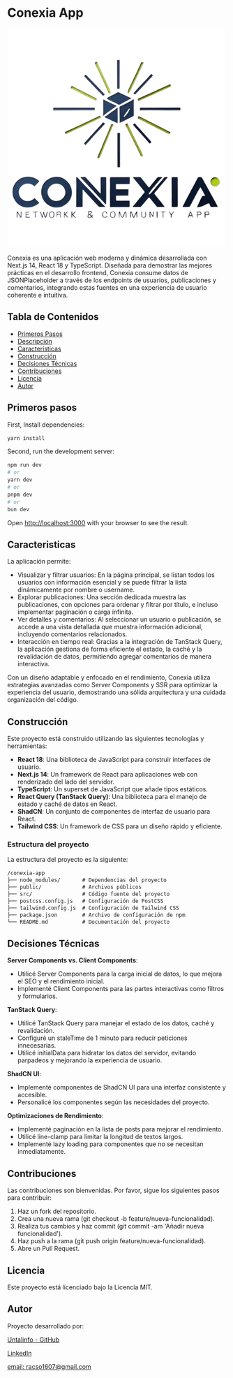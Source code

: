 # Conexia App

![Conexia Logo](./public/conexia.png)

Conexia es una aplicación web moderna y dinámica desarrollada con Next.js 14, React 18 y TypeScript. Diseñada para demostrar las mejores prácticas en el desarrollo frontend, Conexia consume datos de JSONPlaceholder a través de los endpoints de usuarios, publicaciones y comentarios, integrando estas fuentes en una experiencia de usuario coherente e intuitiva.

## Tabla de Contenidos

- [Primeros Pasos](#primeros-pasos)
- [Descripción](#descripción)
- [Características](#características)
- [Construcción](#construcción)
- [Decisiones Técnicas](#decisiones)
- [Contribuciones](#contribuciones)
- [Licencia](#licencia)
- [Autor](#autor)

## Primeros pasos

First, Install dependencies:

```bash
yarn install
```

Second, run the development server:

```bash
npm run dev
# or
yarn dev
# or
pnpm dev
# or
bun dev
```

Open [http://localhost:3000](http://localhost:3000) with your browser to see the result.

## Caracteristicas

La aplicación permite:

- Visualizar y filtrar usuarios: En la página principal, se listan todos los usuarios con información esencial y se puede filtrar la lista dinámicamente por nombre o username.
- Explorar publicaciones: Una sección dedicada muestra las publicaciones, con opciones para ordenar y filtrar por título, e incluso implementar paginación o carga infinita.
- Ver detalles y comentarios: Al seleccionar un usuario o publicación, se accede a una vista detallada que muestra información adicional, incluyendo comentarios relacionados.
- Interacción en tiempo real: Gracias a la integración de TanStack Query, la aplicación gestiona de forma eficiente el estado, la caché y la revalidación de datos, permitiendo agregar comentarios de manera interactiva.

Con un diseño adaptable y enfocado en el rendimiento, Conexia utiliza estrategias avanzadas como Server Components y SSR para optimizar la experiencia del usuario, demostrando una sólida arquitectura y una cuidada organización del código.

## Construcción

Este proyecto está construido utilizando las siguientes tecnologías y herramientas:

- **React 18**: Una biblioteca de JavaScript para construir interfaces de usuario.
- **Next.js 14**: Un framework de React para aplicaciones web con renderizado del lado del servidor.
- **TypeScript**: Un superset de JavaScript que añade tipos estáticos.
- **React Query (TanStack Query)**: Una biblioteca para el manejo de estado y caché de datos en React.
- **ShadCN**: Un conjunto de componentes de interfaz de usuario para React.
- **Tailwind CSS**: Un framework de CSS para un diseño rápido y eficiente.

### Estructura del proyecto

La estructura del proyecto es la siguiente:

```
/conexia-app
├── node_modules/       # Dependencias del proyecto
├── public/             # Archivos públicos
├── src/                # Código fuente del proyecto
├── postcss.config.js   # Configuración de PostCSS
├── tailwind.config.js  # Configuración de Tailwind CSS
├── package.json        # Archivo de configuración de npm
└── README.md           # Documentación del proyecto
```

## Decisiones Técnicas

**Server Components vs. Client Components**:

- Utilicé Server Components para la carga inicial de datos, lo que mejora el SEO y el rendimiento inicial.
- Implementé Client Components para las partes interactivas como filtros y formularios.



**TanStack Query**:

- Utilicé TanStack Query para manejar el estado de los datos, caché y revalidación.
- Configuré un staleTime de 1 minuto para reducir peticiones innecesarias.
- Utilicé initialData para hidratar los datos del servidor, evitando parpadeos y mejorando la experiencia de usuario.



**ShadCN UI**:

- Implementé componentes de ShadCN UI para una interfaz consistente y accesible.
- Personalicé los componentes según las necesidades del proyecto.



**Optimizaciones de Rendimiento**:

- Implementé paginación en la lista de posts para mejorar el rendimiento.
- Utilicé line-clamp para limitar la longitud de textos largos.
- Implementé lazy loading para componentes que no se necesitan inmediatamente.

## Contribuciones

Las contribuciones son bienvenidas. Por favor, sigue los siguientes pasos para contribuir:

1. Haz un fork del repositorio.
2. Crea una nueva rama (git checkout -b feature/nueva-funcionalidad).
3. Realiza tus cambios y haz commit (git commit -am 'Añadir nueva funcionalidad').
4. Haz push a la rama (git push origin feature/nueva-funcionalidad).
5. Abre un Pull Request.

## Licencia

Este proyecto está licenciado bajo la Licencia MIT.

## Autor

Proyecto desarrollado por:

[Untalinfo - GitHub](https://github.com/untalinfo)

[LinkedIn](https://www.linkedin.com/in/untalinfo/)

[email: racso1607@gmail.com](racso1607@gmail.com)
